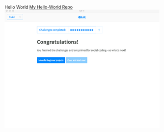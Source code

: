 Hello World
[My Hello-World Repo](https://github.com/mrice4/hello-world.git)
![git-it screen grab](images/CIT_screen.png)
